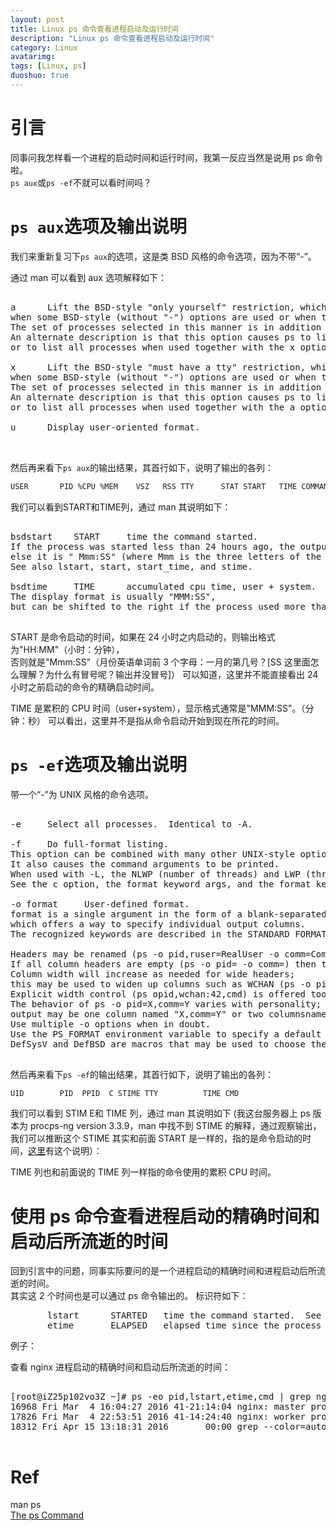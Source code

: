 ```yaml
---
layout: post
title: Linux ps 命令查看进程启动及运行时间
description: "Linux ps 命令查看进程启动及运行时间"
category: Linux
avatarimg:
tags: [Linux, ps]
duoshuo: true
---
```


# 引言

同事问我怎样看一个进程的启动时间和运行时间，我第一反应当然是说用 ps 命令啦。  
`ps aux`或`ps -ef`不就可以看时间吗？

# `ps aux`选项及输出说明

我们来重新复习下`ps aux`的选项，这是类 BSD 风格的命令选项，因为不带“-”。  

通过 man 可以看到 aux 选项解释如下：

<pre>

a      Lift the BSD-style "only yourself" restriction, which is imposed upon the set of all processes 
when some BSD-style (without "-") options are used or when the ps personality setting is BSD-like.  
The set of processes selected in this manner is in addition to the set of processes selected by other means.
An alternate description is that this option causes ps to list all processes with a terminal (tty), 
or to list all processes when used together with the x option.

x      Lift the BSD-style "must have a tty" restriction, which is imposed upon the set of all processes 
when some BSD-style (without "-") options are used or when the ps personality setting is BSD-like.  
The set of processes selected in this manner is in addition to the set of processes selected by other means.  
An alternate description is that this option causes ps to list all processes owned by you (same EUID as ps), 
or to list all processes when used together with the a option.

u      Display user-oriented format.
              

</pre>

然后再来看下`ps aux`的输出结果，其首行如下，说明了输出的各列：

```bash
USER       PID %CPU %MEM    VSZ   RSS TTY      STAT START   TIME COMMAND
```    

我们可以看到START和TIME列，通过 man 其说明如下：

<pre>

bsdstart    START     time the command started.  
If the process was started less than 24 hours ago, the output format is " HH:MM", 
else it is " Mmm:SS" (where Mmm is the three letters of the month). 
See also lstart, start, start_time, and stime.

bsdtime     TIME      accumulated cpu time, user + system.  
The display format is usually "MMM:SS", 
but can be shifted to the right if the process used more than 999 minutes of cpu time.

</pre>

START 是命令启动的时间，如果在 24 小时之内启动的，则输出格式为"HH:MM"（小时：分钟），  
否则就是"Mmm:SS"（月份英语单词前 3 个字母：一月的第几号？[SS 这里面怎么理解？为什么有冒号呢？输出并没冒号]）
可以知道，这里并不能直接看出 24 小时之前启动的命令的精确启动时间。

TIME 是累积的 CPU 时间（user+system），显示格式通常是"MMM:SS"。（分钟：秒）
可以看出，这里并不是指从命令启动开始到现在所花的时间。


# `ps -ef`选项及输出说明

带一个“-”为 UNIX 风格的命令选项。

<pre>

-e     Select all processes.  Identical to -A.

-f     Do full-format listing. 
This option can be combined with many other UNIX-style options to add additional columns.  
It also causes the command arguments to be printed.  
When used with -L, the NLWP (number of threads) and LWP (thread ID) columns will be added.  
See the c option, the format keyword args, and the format keyword comm.

-o format     User-defined format.  
format is a single argument in the form of a blank-separated or comma-separated list, 
which offers a way to specify individual output columns.  
The recognized keywords are described in the STANDARD FORMAT SPECIFIERS section below.  

Headers may be renamed (ps -o pid,ruser=RealUser -o comm=Command) as desired.  
If all column headers are empty (ps -o pid= -o comm=) then the header line will not be output.  
Column width will increase as needed for wide headers; 
this may be used to widen up columns such as WCHAN (ps -o pid,wchan=WIDE-WCHAN-COLUMN -o comm).  
Explicit width control (ps opid,wchan:42,cmd) is offered too.  
The behavior of ps -o pid=X,comm=Y varies with personality; 
output may be one column named "X,comm=Y" or two columnsnamed "X" and "Y".  
Use multiple -o options when in doubt.  
Use the PS_FORMAT environment variable to specify a default as desired; 
DefSysV and DefBSD are macros that may be used to choose the default UNIX or BSD columns.              

</pre>

然后再来看下`ps -ef`的输出结果，其首行如下，说明了输出的各列：

```bash
UID        PID  PPID  C STIME TTY          TIME CMD
```    

我们可以看到 STIM E和 TIME 列，通过 man 其说明如下
(我这台服务器上 ps 版本为 procps-ng version 3.3.9，man 中找不到 STIME 的解释，通过观察输出，  
我们可以推断这个 STIME 其实和前面 START 是一样的，指的是命令启动的时间，[这里](http://www.linfo.org/ps.html)有这个说明）：

TIME 列也和前面说的 TIME 列一样指的命令使用的累积 CPU 时间。

# 使用 ps 命令查看进程启动的精确时间和启动后所流逝的时间

回到引言中的问题，同事实际要问的是一个进程启动的精确时间和进程启动后所流逝的时间。  
其实这 2 个时间也是可以通过 ps 命令输出的。
标识符如下：

<pre>
       lstart      STARTED   time the command started.  See also bsdstart, start, start_time, and stime.
       etime       ELAPSED   elapsed time since the process was started, in the form [[DD-]hh:]mm:ss.
</pre>

例子：

查看 nginx 进程启动的精确时间和启动后所流逝的时间：

<pre>

[root@iZ25p102vo3Z ~]# ps -eo pid,lstart,etime,cmd | grep nginx
16968 Fri Mar  4 16:04:27 2016 41-21:14:04 nginx: master process /usr/sbin/nginx
17826 Fri Mar  4 22:53:51 2016 41-14:24:40 nginx: worker process
18312 Fri Apr 15 13:18:31 2016       00:00 grep --color=auto nginx

</pre>


# Ref
man ps  
[The ps Command](http://www.linfo.org/ps.html)
